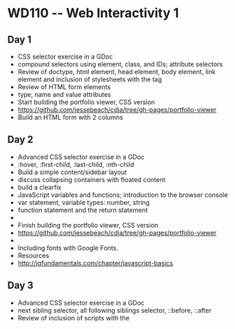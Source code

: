 # WD110 -- Web Interactivity 1

## Day 1


+ CSS selector exercise in a GDoc
+ compound selectors using element, class, and IDs; attribute selectors
+ Review of doctype, html element, head element, body element, link element and inclusion of stylesheets with the <link> tag
+ Review of HTML form elements
+ type, name and value attributes
+ Start building the portfolio viewer, CSS version
+ https://github.com/jessebeach/cdia/tree/gh-pages/portfolio-viewer
+ Build an HTML form with 2 columns

## Day 2


+ Advanced CSS selector exercise in a GDoc
+ :hover, :first-child, :last-child, :nth-child
+ Build a simple content/sidebar layout
+ discuss collapsing containers with floated content
+ build a clearfix
+ JavaScript variables and functions; introduction to the browser console
+ var statement, variable types: number, string
+ function statement and the return statement
+
+ Finish building the portfolio viewer, CSS version
+ https://github.com/jessebeach/cdia/tree/gh-pages/portfolio-viewer
+
+ Including fonts with Google Fonts.
+ Resources
+ http://jqfundamentals.com/chapter/javascript-basics

## Day 3


+ Advanced CSS selector exercise in a GDoc
+ next sibling selector, all following siblings selector, ::before, ::after
+ Review of inclusion of scripts with the <script> tag
+ Select elements from the DOM
+ document.getElementById, document.getElementByClassName
+ Inspecting DOM elements and JavaScript variables
+ console.log
+ Introduction to objects
+ Object literals, properties, dot notation, index notation
+ Changing properties of DOM elements

## Day 4

+ Building HTML elements with JavaScript
+ Function writing exercise in a GDoc
+ Write a function that adds two numbers together and returns the sum
+ Write a function that multiplies two numbers and returns the answer
+ Write a function that divides two numbers and returns answer
+ Write a function that concatenates two strings
+ Write a function that takes any dom element, extracts the text content, and returns that content wrapped in a div element.
+ Write a function that will change the font color of any dom element to red
+ Create an object
+ Create an object with the property ‘date’ and the value of today’s date
+ Introduction of arrays
+ What is an array and how do I visualize it?
+ Looping through an array
+ fun with loops! we’ll work on exercises in class.

## Day 5

Selector, Variable, Function, Object and Array building exercises in a GDoc
Select any element that follows an h2 tag
Select all anchor tags that are children of level 2 lis
Create a variable foo and assign it the value “5”.

+ Write a function that adds two numbers together and returns the sum
+ Write a function that multiplies two numbers and returns the answer
+ Write a function that divides two numbers and returns answer
+ Write a function that concatenates two strings
+ Write a function that takes any dom element, extracts the text content, and returns that content wrapped in a div element.
+ Write a function that will change the font color of any dom element to red
+ Create an object
+ Create an object with the property ‘date’ and the value of today’s date
+ Create the variable foo and assign it the function multiply () {}
+ Invoke the function foo

Introduction to jQuery!
What is jQuery, what do we use it for?
It’s a library
We use it to avoid the inconsistencies between JavaScript implementations across browsers and to speed up our development.
John Resig started the jQuery project in 2006 (here in Boston), but since then many many developers have contributed to it.
Do other libraries exist?
How do I get jQuery on my site?
CDN
File include
What’s the minified vs. the development file?
Troubleshooting common problems.
Is jQuery loaded? What version is loaded? Is jQuery loaded before scripts that require it?
Selecting HTML elements in the DOM
finally, all our CSS selector writing exercises make sense!
jQuery selector Duckhunt!
HTML objects and jQuery objects, what’s the difference?
HTML objects are native browser objects
jQuery objects are arrays of HTML objects with additional information and methods to interact with the objects.
Using jQuery API documentation

jQuery object manipulation
addClass, removeClass, toggleClass, attr, removeAttr

Let’s build something!
Image gallery zoomer
Day 6


Exercises
Select all of the images on the page and save them to var $img
How many images are on the page?
Add an attribute
Remove an attribute
hide elements
show elements
slide elements up; slide elements down
chain the up/down sliding
traversing: next, prev, parent, children, siblings
manipulation: attr, class
Creating elements with $()
Continue building our gallery zoomer
Wrap each image in a link
Select all elements with a src attribute
Set the href of the link to the src of the image
Set the width and height of the images to a constant size
Wrap the images in a div
Center the images in the div
Crop the overflow
On hover, zoom the image; on hover out, return the image to its original scale
Put a description under each image
make the description visible on hover of the image
Positioning and floating
float
position: static, relative, absolute, fixed
What are ems?
How do we calculate them?
What is a rem?
What is an ex?
Further study
http://learnjquery.tutsplus.com/
Day 7


Magical code snippets to copy and paste
jQuery $(document).ready() and the onload event of a page load
Immediately Invoking Function Expression (IIFE)
(function ($) {}( /* code */));

Final project check-in
Build the front page of your final project in a wireframe using a grid system
Review of the prior classes before jumping into jQuery and plugins.
Day 8

WD111 -- Web Interactivity 2

Day 9


jQuery methods

css
append, appendTo
insertBefore, insertAfter
hide, show
Build a disclosure FAQ
simple clicking on the question
Extend to be more like a widget
Insert a span element and style it as a twisty
Build a stylizer pane
Simple clicks with hard-coded styles
Form elements to supply styling values
Build a click-capture example with a moving box.
Day 10


Animation with jQuery
slideUp, slideDown
animate()
Day 11


Building DOM elements with jQuery
$(‘<div>’)
Day 12


Introduction to plugins
What is modularity (superficial overview)
How do we use a plugin on a page?
What can go wrong?
Loading the plugin before jQuery is loaded.
Webform validation
Ketchup plugin
http://demos.usejquery.com/ketchup-plugin/
Day 13


Plugins continued
Image rotator, cycle plugin
http://jquery.malsup.com/cycle/
Day 14


Plugins continued
Creatin a lightbox, jQuery lightbox plugin
http://leandrovieira.com/projects/jquery/lightbox/
http://www.woothemes.com/flexslider/
Day 15


Architecting your JavaScript file
How to play well with other developers

Special Bonus!!
Getting your github account set up. This is your online portfolio.
Get git.
Loops, loops and loops

Project time
Day 16


Responsive web design
Final project review session

Final Project Requirements


3 HTML pages
At least 1 external CSS file that you wrote
At least 1 external JS file that you wrote
Use 2 jQuery plugins, for example
Gallerific
Lightbox
jCarousel
FlexSlider
1 HTML Form with simple validation
You’ll just need to use jQuery to validate that the form elements have values when the form is submitted. Indicate to the user the elements of the form that violate the validation by making them stand out visually.
Use a grid-base layout like 960.gs
Design is important but not critical. A site with well-formatted, thought-out code and a simple design will do much better than a flashy site with messy code for this class.
WD111 -- Web Interactivity 3

Day 4


Building an accordion
jQuery UI
IIFE - Immediately invoking function expressions
http://benalman.com/news/2010/11/immediately-invoked-function-expression/
Custom
Turn it into a jQuery plugin
Resources


http://api.jquery.com
http://jqfundamentals.com/
http://jqfundamentals.com/chapter/javascript-basics
